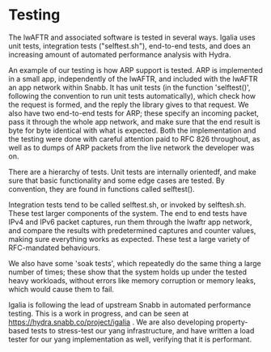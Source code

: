 # Testing

The lwAFTR and associated software is tested in several ways. Igalia uses unit tests, integration tests ("selftest.sh"), end-to-end tests, and does an increasing amount of automated performance analysis with Hydra.

An example of our testing is how ARP support is tested. ARP is implemented in a small app, independently of the lwAFTR, and included with the lwAFTR an app network within Snabb. It has unit tests (in the function 'selftest()', following the convention to run unit tests automatically), which check how the request is formed, and the reply the library gives to that request. We also have two end-to-end tests for ARP; these specify an incoming packet, pass it through the whole app network, and make sure that the end result is byte for byte identical with what is expected. Both the implementation and the testing were done with careful attention paid to RFC 826 throughout, as well as to dumps of ARP packets from the live network the developer was on.

There are a hierarchy of tests. Unit tests are internally orientedf, and make sure that basic functionality and some edge cases are tested. By convention, they are found in functions called selftest().

Integration tests tend to be called selftest.sh, or invoked by selftesh.sh. These test larger components of the system. The end to end tests have IPv4 and IPv6 packet captures, run them through the lwaftr app network, and compare the results with predetermined captures and counter values, making sure everything works as expected. These test a large variety of RFC-mandated behaviours.

We also have some 'soak tests', which repeatedly do the same thing a large number of times; these show that the system holds up under the tested heavy workloads, without errors like memory corruption or memory leaks, which would cause them to fail.

Igalia is following the lead of upstream Snabb in automated performance testing. This is a work in progress, and can be seen at https://hydra.snabb.co/project/igalia . We are also developing property-based tests to stress-test our yang infrastructure, and have written a load tester for our yang implementation as well, verifying that it is performant.

